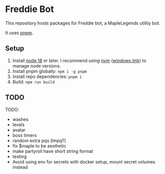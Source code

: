 # Freddie Bot

This repository hosts packages for Freddie bot, a MapleLegends utility bot.

It uses [pnpm](https://pnpm.io/).

## Setup

1. Install [node 18](https://nodejs.org/en/download/) or later. I recommend using [nvm](https://github.com/nvm-sh/nvm) ([windows link](https://github.com/coreybutler/nvm-windows)) to manage node versions.
2. Install pnpm globally: `npm i -g pnpm`
3. Install repo dependencies: `pnpm i`
4. Build: `npm run build`

## TODO

TODO:

-   washes
-   levels
-   avatar
-   boss timers
-   random extra pqs (lmpq?)
-   fix $maple to be aesthetic
-   make partyroll have short string format
-   testing
-   Avoid using env for secrets with docker setup, mount secret volumes instead
